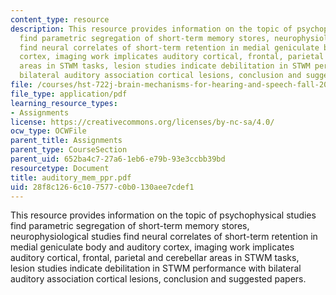 ```yaml
---
content_type: resource
description: This resource provides information on the topic of psychophysical studies
  find parametric segregation of short-term memory stores, neurophysiological studies
  find neural correlates of short-term retention in medial geniculate body and auditory
  cortex, imaging work implicates auditory cortical, frontal, parietal and cerebellar
  areas in STWM tasks, lesion studies indicate debilitation in STWM performance with
  bilateral auditory association cortical lesions, conclusion and suggested papers.
file: /courses/hst-722j-brain-mechanisms-for-hearing-and-speech-fall-2005/28f8c1266c107577c0b0130aee7cdef1_auditory_mem_ppr.pdf
file_type: application/pdf
learning_resource_types:
- Assignments
license: https://creativecommons.org/licenses/by-nc-sa/4.0/
ocw_type: OCWFile
parent_title: Assignments
parent_type: CourseSection
parent_uid: 652ba4c7-27a6-1eb6-e79b-93e3ccbb39bd
resourcetype: Document
title: auditory_mem_ppr.pdf
uid: 28f8c126-6c10-7577-c0b0-130aee7cdef1
---
```

This resource provides information on the topic of psychophysical studies find parametric segregation of short-term memory stores, neurophysiological studies find neural correlates of short-term retention in medial geniculate body and auditory cortex, imaging work implicates auditory cortical, frontal, parietal and cerebellar areas in STWM tasks, lesion studies indicate debilitation in STWM performance with bilateral auditory association cortical lesions, conclusion and suggested papers.